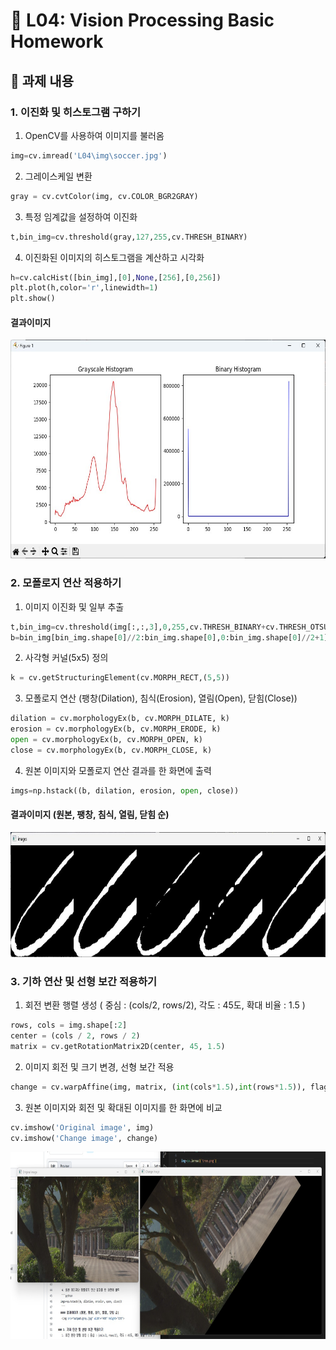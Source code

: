 # 📌 L04: Vision Processing Basic Homework

## 📝 과제 내용

### 1. 이진화 및 히스토그램 구하기
   1. OpenCV를 사용하여 이미지를 불러옴
   ```python
  img=cv.imread('L04\img\soccer.jpg')
   ```
   2. 그레이스케일 변환
   ```python
  gray = cv.cvtColor(img, cv.COLOR_BGR2GRAY)
   ```
   3. 특정 임계값을 설정하여 이진화
   ```python
  t,bin_img=cv.threshold(gray,127,255,cv.THRESH_BINARY)
   ```
   4. 이진화된 이미지의 히스토그램을 계산하고 시각화
   ```python
  h=cv.calcHist([bin_img],[0],None,[256],[0,256]) 
  plt.plot(h,color='r',linewidth=1)
  plt.show()
   ```
  #### 결과이미지
   <img src="output/Hist.jpg" width="700" height="350">
     
### 2. 모폴로지 연산 적용하기
   1. 이미지 이진화 및 일부 추출
   ```python
  t,bin_img=cv.threshold(img[:,:,3],0,255,cv.THRESH_BINARY+cv.THRESH_OTSU)
  b=bin_img[bin_img.shape[0]//2:bin_img.shape[0],0:bin_img.shape[0]//2+1]
   ```
   2. 사각형 커널(5x5) 정의 
   ```python
  k = cv.getStructuringElement(cv.MORPH_RECT,(5,5))
   ```
   3. 모폴로지 연산 (팽창(Dilation), 침식(Erosion), 열림(Open), 닫힘(Close))
   ```python
  dilation = cv.morphologyEx(b, cv.MORPH_DILATE, k)
  erosion = cv.morphologyEx(b, cv.MORPH_ERODE, k)
  open = cv.morphologyEx(b, cv.MORPH_OPEN, k)
  close = cv.morphologyEx(b, cv.MORPH_CLOSE, k)
   ```
   4. 원본 이미지와 모폴로지 연산 결과를 한 화면에 출력
   ```python
  imgs=np.hstack((b, dilation, erosion, open, close))
   ```
  #### 결과이미지 (원본, 팽창, 침식, 열림, 닫힘 순)
   <img src="output/morphology.jpg" width="750" height="200">
   
### 3. 기하 연산 및 선형 보간 적용하기
   1. 회전 변환 행렬 생성 ( 중심 : (cols/2, rows/2), 각도 : 45도, 확대 비율 : 1.5 )
   ```python
  rows, cols = img.shape[:2]
  center = (cols / 2, rows / 2)
  matrix = cv.getRotationMatrix2D(center, 45, 1.5)
   ```
   2. 이미지 회전 및 크기 변경, 선형 보간 적용
   ```python
  change = cv.warpAffine(img, matrix, (int(cols*1.5),int(rows*1.5)), flags=cv.INTER_LINEAR)
   ```
   3. 원본 이미지와 회전 및 확대된 이미지를 한 화면에 비교
   ```python
   cv.imshow('Original image', img)
   cv.imshow('Change image', change)
   ```
   <img src="output/change.jpg" width="600" height="300">
